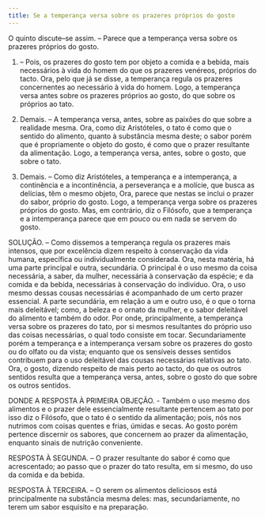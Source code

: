 ```yaml
---
title: Se a temperança versa sobre os prazeres próprios do gosto
---
```


O quinto discute–se assim. – Parece que a temperança versa sobre os prazeres próprios do gosto.  

1. – Pois, os prazeres do gosto tem por objeto a comida e a bebida, mais necessários à vida do homem do que os prazeres venéreos, próprios do tacto. Ora, pelo que já se disse, a temperança regula os prazeres concernentes ao necessário à vida do homem. Logo, a temperança versa antes sobre os prazeres próprios ao gosto, do que sobre os próprios ao tato.  

2. Demais. – A temperança versa, antes, sobre as paixões do que sobre a realidade mesma. Ora, como diz Aristóteles, o tato é como que o sentido do alimento, quanto à substância mesma deste; o sabor porém que é propriamente o objeto do gosto, é como que o prazer resultante da alimentação. Logo, a temperança versa, antes, sobre o gosto, que sobre o tato.  

3. Demais. – Como diz Aristóteles, a temperança e a intemperança, a continência e a incontinência, a perseverança e a molície, que busca as delícias, têm o mesmo objeto, Ora, parece que nestas se inclui o prazer do sabor, próprio do gosto. Logo, a temperança verga sobre os prazeres próprios do gosto.  Mas, em contrário, diz o Filósofo, que a temperança e a intemperança parece que em pouco ou em nada se servem do gosto.  

SOLUÇÃO. – Como dissemos a temperança regula os prazeres mais intensos, que por excelência dizem respeito à conservação da vida humana, específica ou individualmente considerada. Ora, nesta matéria, há uma parte principal e outra, secundária. O principal é o uso mesmo da coisa necessária, a saber, da mulher, necessária à conservação da espécie; e da comida e da bebida, necessárias à conservação do indivíduo. Ora, o uso mesmo dessas cousas necessárias é acompanhado de um certo prazer essencial. A parte secundária, em relação a um e outro uso, é o que o torna mais deleitável; como, a beleza e o ornato da mulher, e o sabor deleitável do alimento e também do odor. Por onde, principalmente, a temperança versa sobre os prazeres do tato, por si mesmos resultantes do próprio uso das coisas necessárias, o qual todo consiste em tocar. Secundariamente porém a temperança e a intemperança versam sobre os prazeres do gosto ou do olfato ou da vista; enquanto que os sensíveis desses sentidos contribuem para o uso deleitável das cousas necessárias relativas ao tato. Ora, o gosto, dizendo respeito de mais perto ao tacto, do que os outros sentidos resulta que a temperança versa, antes, sobre o gosto do que sobre os outros sentidos.  

DONDE A RESPOSTA À PRIMEIRA OBJEÇÃO. - Também o uso mesmo dos alimentos e o prazer dele essencialmente resultante pertencem ao tato por isso diz o Filósofo, que o tato é o sentido da alimentação; pois, nós nos nutrimos com coisas quentes e frias, úmidas e secas. Ao gosto porém pertence discernir os sabores, que concernem ao prazer da alimentação, enquanto sinais de nutrição conveniente.  

RESPOSTA À SEGUNDA. – O prazer resultante do sabor é como que acrescentado; ao passo que o prazer do tato resulta, em si mesmo, do uso da comida e da bebida.  

RESPOSTA À TERCEIRA. – O serem os alimentos deliciosos está principalmente na substância mesma deles: mas, secundariamente, no terem um sabor esquisito e na preparação.